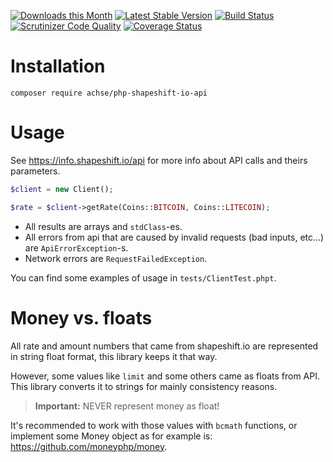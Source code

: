 [![Downloads this Month](https://img.shields.io/packagist/dm/achse/php-shapeshift-io-api.svg)](https://packagist.org/packages/achse/php-shapeshift-io-api)
[![Latest Stable Version](https://poser.pugx.org/achse/php-shapeshift-io-api/v/stable)](https://github.com/achse/php-shapeshift-io-api/releases)
[![Build Status](https://travis-ci.org/Achse/php-shapeshift-io-api.svg?branch=master)](https://travis-ci.org/Achse/php-shapeshift-io-api)
[![Scrutinizer Code Quality](https://scrutinizer-ci.com/g/Achse/php-shapeshift-io-api/badges/quality-score.png?b=master)](https://scrutinizer-ci.com/g/Achse/php-shapeshift-io-api/?branch=master)
[![Coverage Status](https://coveralls.io/repos/github/Achse/php-shapeshift-io-api/badge.svg?branch=master)](https://coveralls.io/github/Achse/php-shapeshift-io-api?branch=master)

# Installation
```
composer require achse/php-shapeshift-io-api
```

# Usage
See https://info.shapeshift.io/api for more info about API calls and theirs parameters.

```php
$client = new Client();

$rate = $client->getRate(Coins::BITCOIN, Coins::LITECOIN);
```

* All results are arrays and `stdClass`-es.
* All errors from api that are caused by invalid requests (bad inputs, etc...) are `ApiErrorException`-s.
* Network errors are `RequestFailedException`. 

You can find some examples of usage in `tests/ClientTest.phpt`.

# Money vs. floats
All rate and amount numbers that came from shapeshift.io are represented 
in string float format, this library keeps it that way. 

However, some values like `limit` and some others came as floats from 
API. This library converts it to strings for mainly consistency reasons.

> **Important:** NEVER represent money as float!

It's recommended to work with those values with `bcmath` functions, or 
implement some Money object as for example is: https://github.com/moneyphp/money.
